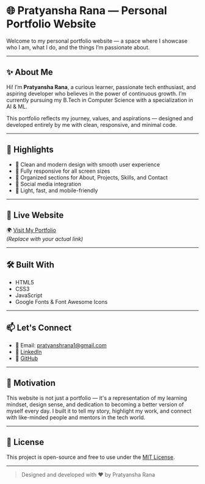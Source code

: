# 🌐 Pratyansha Rana — Personal Portfolio Website

Welcome to my personal portfolio website — a space where I showcase who I am, what I do, and the things I’m passionate about.

---

## ✨ About Me

Hi! I’m **Pratyansha Rana**, a curious learner, passionate tech enthusiast, and aspiring developer who believes in the power of continuous growth. I’m currently pursuing my B.Tech in Computer Science with a specialization in AI & ML.

This portfolio reflects my journey, values, and aspirations — designed and developed entirely by me with clean, responsive, and minimal code.

---

## 🎯 Highlights

- 🔹 Clean and modern design with smooth user experience  
- 🔹 Fully responsive for all screen sizes  
- 🔹 Organized sections for About, Projects, Skills, and Contact  
- 🔹 Social media integration  
- 🔹 Light, fast, and mobile-friendly  

---

## 🚀 Live Website

🌍 [Visit My Portfolio](https://your-username.github.io/portfolio)  
*(Replace with your actual link)*

---

## 🛠️ Built With

- HTML5  
- CSS3  
- JavaScript  
- Google Fonts & Font Awesome Icons

---

## 📫 Let's Connect

- 📧 Email: pratyanshrana1@gmail.com 
- 🔗 [LinkedIn](https://www.linkedin.com/in/pratyansha-rana-99699b306/)  
- 🐙 [GitHub](https://github.com/pratyansharana)

---

## 📌 Motivation

This website is not just a portfolio — it's a representation of my learning mindset, design sense, and dedication to becoming a better version of myself every day. I built it to tell my story, highlight my work, and connect with like-minded people and mentors in the tech world.

---

## 📜 License

This project is open-source and free to use under the [MIT License](LICENSE).

---

> Designed and developed with ❤️ by Pratyansha Rana
